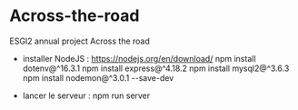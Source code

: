 # Across-the-road
ESGI2 annual project Across the road

<!-- Requirement -->
- installer NodeJS : https://nodejs.org/en/download/
npm install dotenv@^16.3.1
npm install express@^4.18.2
npm install mysql2@^3.6.3
npm install nodemon@^3.0.1 --save-dev

<!-- Utilisation -->
- lancer le serveur : npm run server